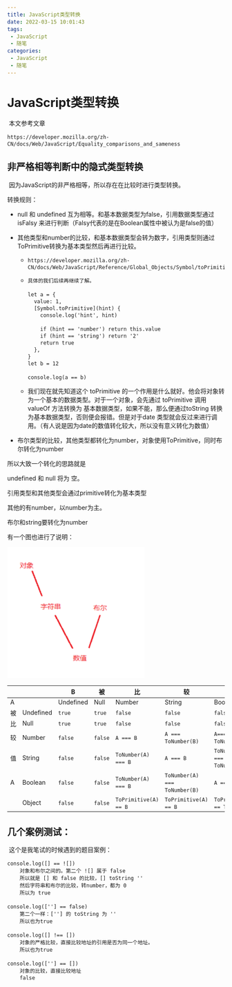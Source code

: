 ```yaml
---
title: JavaScript类型转换
date: 2022-03-15 10:01:43
tags:
 - JavaScript
 - 随笔
categories:
 - JavaScript
 - 随笔
---
```


# JavaScript类型转换

​		本文参考文章

```
https://developer.mozilla.org/zh-CN/docs/Web/JavaScript/Equality_comparisons_and_sameness
```



## 非严格相等判断中的隐式类型转换

​		因为JavaScript的非严格相等，所以存在在比较时进行类型转换。

转换规则：

* null 和 undefined 互为相等。和基本数据类型为false，引用数据类型通过 isFalsy 来进行判断（Falsy代表的是在Boolean属性中被认为是false的值）

* 其他类型和number的比较，和基本数据类型会转为数字，引用类型则通过ToPrimitive转换为基本类型然后再进行比较。

  * ```
    https://developer.mozilla.org/zh-CN/docs/Web/JavaScript/Reference/Global_Objects/Symbol/toPrimitive
    ```

  * ```
    具体的我们后续再继续了解。
    
    let a = {
      value: 1,
      [Symbol.toPrimitive](hint) {
        console.log('hint', hint)
    
        if (hint == 'number') return this.value
        if (hint == 'string') return '2'
        return true
      },
    }
    let b = 12
    
    console.log(a == b)
    ```

  * 我们现在就先知道这个 toPrimitive 的一个作用是什么就好。他会将对象转为一个基本的数据类型。对于一个对象，会先通过 toPrimitive 调用 valueOf 方法转换为 基本数据类型，如果不能，那么便通过toString 转换为基本数据类型，否则便会报错。但是对于date 类型就会反过来进行调用。（有人说是因为date的数值转化较大，所以没有意义转化为数值）

* 布尔类型的比较，其他类型都转化为number，对象使用ToPrimitive，同时布尔转化为number

所以大致一个转化的思路就是

undefined 和 null 将为 空。

引用类型和其他类型会通过primitive转化为基本类型

其他的有number，以number为主。

布尔和string要转化为number

有一个图也进行了说明：

<img src="JavaScript类型转换/image-20220315133546860.png" alt="image-20220315133546860" style="zoom:67%;" />



|      |           | B         | 被      | 比                    | 较                            | 值                              | B                               |
| ---- | --------- | --------- | ------- | --------------------- | ----------------------------- | ------------------------------- | ------------------------------- |
| A    |           | Undefined | Null    | Number                | String                        | Boolean                         | Object                          |
| 被   | Undefined | `true`    | `true`  | `false`               | `false`                       | `false`                         | `IsFalsy(B)`                    |
| 比   | Null      | `true`    | `true`  | `false`               | `false`                       | `false`                         | `IsFalsy(B)`                    |
| 较   | Number    | `false`   | `false` | `A === B`             | `A === ToNumber(B)`           | `A=== ToNumber(B)`              | `A== ToPrimitive(B)`            |
| 值   | String    | `false`   | `false` | `ToNumber(A) === B`   | `A === B`                     | `ToNumber(A) === ToNumber(B)`   | `ToPrimitive(B) == A`           |
| A    | Boolean   | `false`   | `false` | `ToNumber(A) === B`   | `ToNumber(A) === ToNumber(B)` | `A === B`                       | `ToNumber(A) == ToPrimitive(B)` |
|      | Object    | `false`   | `false` | `ToPrimitive(A) == B` | `ToPrimitive(A) == B`         | `ToPrimitive(A) == ToNumber(B)` | `A === B`                       |



## 几个案例测试：

​		这个是我笔试的时候遇到的题目案例：

```
console.log([] == ![])
	对象和布尔之间的。第二个 ![] 属于 false
	所以就是 [] 和 false 的比较，[] toString ''
	然后字符串和布尔的比较，转number，都为 0
	所以为 true

console.log([''] == false)
	第二个一样：[''] 的 toString 为 ''
	所以也为true
	
console.log([] !== [])
	对象的严格比较，直接比较地址的引用是否为同一个地址。
	所以也为true

console.log([''] == [])
	对象的比较，直接比较地址
	false
```










